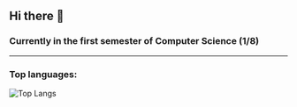 ## Hi there 👋
###  Currently in the first semester of Computer Science (1/8)
---
### Top languages:

![Top Langs](https://github-readme-stats.vercel.app/api/top-langs/?username=Rodrigaumm&theme=cobalt)
